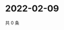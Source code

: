 # 2022-02-09

共 0 条

<!-- BEGIN WEIBO -->
<!-- 最后更新时间 Wed Feb 09 2022 10:03:48 GMT+0800 (China Standard Time) -->

<!-- END WEIBO -->
